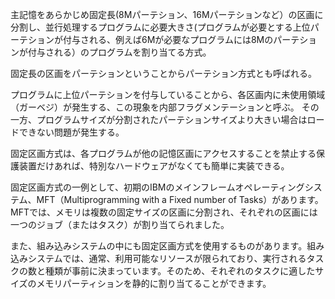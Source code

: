 主記憶をあらかじめ固定長(8Mパーテション、16Mパーテションなど）の区画に分割し、並行処理するプログラムに必要大きさ(プログラムが必要とする上位パーテションが付与される、例えば6Mが必要なプログラムには8Mのパーテションが付与される）のプログラムを割り当てる方式。

固定長の区画をパーテションということからパーテション方式とも呼ばれる。

プログラムに上位パーテションを付与していることから、各区画内に未使用領域（ガーベジ）が発生する、この現象を内部フラグメンテーションと呼ぶ。
その一方、プログラムサイズが分割されたパーテションサイズより大きい場合はロードできない問題が発生する。

固定区画方式は、各プログラムが他の記憶区画にアクセスすることを禁止する保護装置だけあれば、特別なハードウェアがなくても簡単に実装できる。

固定区画方式の一例として、初期のIBMのメインフレームオペレーティングシステム、MFT（Multiprogramming with a Fixed number of Tasks）があります。MFTでは、メモリは複数の固定サイズの区画に分割され、それぞれの区画には一つのジョブ（またはタスク）が割り当てられました。

また、組み込みシステムの中にも固定区画方式を使用するものがあります。組み込みシステムでは、通常、利用可能なリソースが限られており、実行されるタスクの数と種類が事前に決まっています。そのため、それぞれのタスクに適したサイズのメモリパーティションを静的に割り当てることができます。
